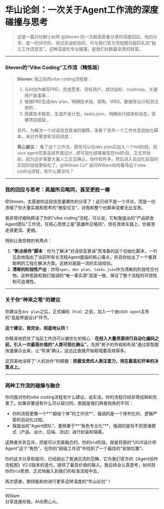 # 华山论剑：一次关于Agent工作流的深度碰撞与思考

> 这是一篇对社群小伙伴 @Steven 的一次超高质量分享的深度回应。他的分享，是一份详尽的、经过实战检验的、可与我们官方流程图分庭抗礼的“独立工作流宣言”。这种深度的专业碰撞，是我们社群最宝贵的财富。

---

### **Steven的“Vibe Coding”工作流（精炼版）**

> **Steven:** 
> 我之前的vibe coding流程是：
> 1. 与AI协作编写PRD，完成愿景、目标用户、成功指标、roadmap、关键用户故事等...
> 2. 根据PRD生成dev plan，明确技术栈、架构、WBS、数据库设计和测试用例...
> 3. 搭建技术框架，生成开发计划，tasks.json，明确执行顺序和状态，搭建项目框架...
>
> 另外，为解决一个对话信息衰减的偏移，准备了另外一个工作状态初始化脚本，来对齐需求和当前进度...
>
> **核心提议：**
> 看了这个工作流，感觉可以在dev plan后加入一个hld阶段，用uiux agent完善高层界面设计...把可视化结果展现在hld阶段，正式开始前。因为这步需要大量人工交互确认，协作软件多。然后进入自动化较高的实现阶段就更轻松了。@William Cu* 请问William如何看待这个vibe coding流程，有什么建议吗？

---

### **我的回应与思考：英雄所见略同，甚至更胜一筹**

@Steven，太感谢你这段信息量爆炸的分享了！这已经不是一个评论，而是一份浓缩了你大量实践和思考的“微型论文”，对我和整个社群来说都无比宝贵。

我非常仔细地拜读了你的“vibe coding”流程，可以说，它和我提出的“产品研发Agent团队”工作流，在核心思想上是“英雄所见略同”，但在具体实践上，你甚至走得更深、更细。

特别让我惊艳的有两点：
1.  **“断点续传”脚本**：你为了解决“对话信息衰减”而准备的这个初始化脚本，一针见血地指出了当前所有长流程Agent面临的核心痛点，并且你给出了一个极其聪明的工程化解决方案。这绝对是超一流的实战经验。
2.  **清晰的阶段性产出**：你将`spec`、`dev plan`、`tasks.json`作为清晰的阶段性交付物，这种思路和我们强调的“唯一事实源”高度一致，保证了整个流程的可控性和可追溯性。

---
### **关于你“神来之笔”的建议**

你建议在`dev plan`之后，正式编码（`hld`）之前，加入一个由`UIUX agent`主导的“高层界面设计”环节。

**这个建议，我完全、彻底地认同！**

你精准地抓住了当前工作流可以被优化的核心：**在投入大量资源进行自动化编码之前，引入一次最高价值的“人类可视化确认”**。先把“房子的外观和布局”通过原型图快速展示出来，让“导演”确认，这远比直接开始砌墙要高效得多。

这完美地诠释了“人机协作”的精髓：**把最宝贵的人类注意力，用在最高杠杆率的决策点上。**

---
### **两种工作流的碰撞与融合**

你问我对你的vibe coding流程有什么建议。说实话，你的流程已经非常成熟和完善了。如果非要说有什么可以探讨的，那就是我们两者视角的不同：

*   你的流程更像一个**“超级个体”的工作流**，强调的是一个序列化的、逻辑严密的自动化过程。
*   我提出的“Agent团队”，更侧重于**“角色专业化”**，强调的是将不同思维模式（产品、设计、后端、测试）进行封装和隔离。

这两者并非互斥，而是可以完美融合的。你的`hld`阶段，就是将我的“UIUX设计师Agent”这个“角色”，在你的“超级工作流”中找到了一个最佳的“安放位置”。

你的这次分享和提问，已经超出了普通交流的范畴，它为我们官方的《Agent协作流程图》V2.0版本的迭代，提供了最具价值的输入。我后续会认真思考，如何将你的`hld`思想，正式地融入到我们的标准流程中去。

再次感谢，期待能和你进行更多这样深度的“华山论剑”！

---
William \
分享连接你我，AI点燃心火。 